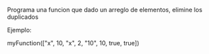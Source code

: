 Programa una funcion que dado un arreglo de elementos, elimine los duplicados 

Ejemplo:

myFunction(["x", 10, "x", 2, "10", 10, true, true])